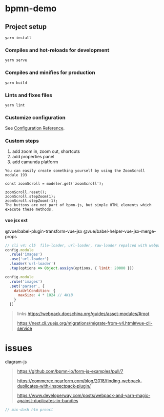 # bpmn-demo

## Project setup

```
yarn install
```

### Compiles and hot-reloads for development

```
yarn serve
```

### Compiles and minifies for production

```
yarn build
```

### Lints and fixes files

```
yarn lint
```

### Customize configuration

See [Configuration Reference](https://cli.vuejs.org/config/).

### Custom steps

1. add zoom in, zoom out, shortcuts
2. add properties panel
3. add camunda platform

```text
You can easily create something yourself by using the ZoomScroll module 193

const zoomScroll = modeler.get('zoomScroll');

zoomScroll.reset();
zoomScroll.stepZoom(1);
zoomScroll.stepZoom(-1);
The buttons are not part of bpmn-js, but simple HTML elements which execute these methods.
```

#### vue jsx ext

@vue/babel-plugin-transform-vue-jsx
@vue/babel-helper-vue-jsx-merge-props

```javascript
// cli v4: cl5  file-loader, url-loader, raw-loader repalced with webpack asset-module
config.module
  .rule('images')
  .use('url-loader')
  .loader('url-loader')
  .tap(options => Object.assign(options, { limit: 20000 }))
```

```javascript
config.module
  .rule('images')
  .set('parser', {
    dataUrlCondition: {
      maxSize: 4 * 1024 // 4KiB
    }
  })
```

> links
> https://webpack.docschina.org/guides/asset-modules/#root
> 
> https://next.cli.vuejs.org/migrations/migrate-from-v4.html#vue-cli-service

# issues

diagram-js
>https://github.com/bpmn-io/form-js-examples/pull/7
> 
> https://commerce.nearform.com/blog/2018/finding-webpack-duplicates-with-inspectpack-plugin/
>
> https://www.developerway.com/posts/webpack-and-yarn-magic-against-duplicates-in-bundles

```javascript
// min-dash htm preact
```
